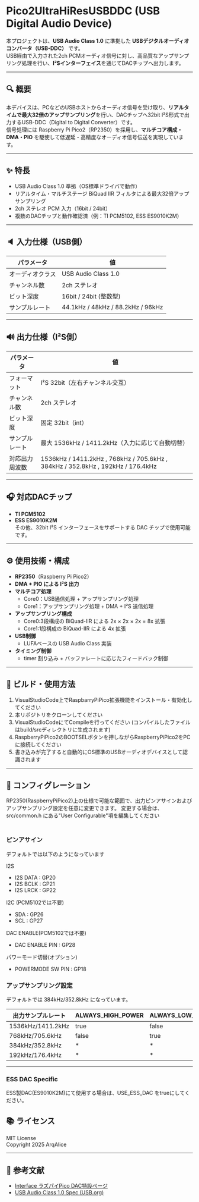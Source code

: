 # Pico2UltraHiResUSBDDC (USB Digital Audio Device)

本プロジェクトは、**USB Audio Class 1.0** に準拠した **USBデジタルオーディオコンバータ（USB-DDC）** です。  
USB経由で入力された2ch PCMオーディオ信号に対し、高品質なアップサンプリング処理を行い、**I²Sインターフェイス**を通じてDACチップへ出力します。

---

## 🔍 概要

本デバイスは、PCなどのUSBホストからオーディオ信号を受け取り、**リアルタイムで最大32倍のアップサンプリング**を行い、DACチップへ32bit I²S形式で出力するUSB-DDC（Digital to Digital Converter）です。  
信号処理には Raspberry Pi Pico2（RP2350）を採用し、**マルチコア構成・DMA・PIO** を駆使して低遅延・高精度なオーディオ信号伝送を実現しています。

---

## ✨ 特長

- USB Audio Class 1.0 準拠（OS標準ドライバで動作）
- リアルタイム・マルチステージ BiQuad IIR フィルタによる最大32倍アップサンプリング
- 2ch ステレオ PCM 入力（16bit / 24bit）
- 複数のDACチップと動作確認済（例：TI PCM5102, ESS ES9010K2M）

---

## 🔈 入力仕様（USB側）

| パラメータ       | 値                                |
| ---------------- | --------------------------------- |
| オーディオクラス | USB Audio Class 1.0               |
| チャンネル数     | 2ch ステレオ                      |
| ビット深度       | 16bit / 24bit (整数型)            |
| サンプルレート   | 44.1kHz / 48kHz / 88.2kHz / 96kHz |

---

## 🔊 出力仕様（I²S側）

| パラメータ     | 値                                                                              |
| -------------- | ------------------------------------------------------------------------------- |
| フォーマット   | I²S 32bit（左右チャンネル交互）                                                 |
| チャンネル数   | 2ch ステレオ                                                                    |
| ビット深度     | 固定 32bit（int）                                                               |
| サンプルレート | 最大 1536kHz / 1411.2kHz（入力に応じて自動切替）                                |
| 対応出力周波数 | 1536kHz / 1411.2kHz , 768kHz / 705.6kHz , 384kHz / 352.8kHz , 192kHz / 176.4kHz |

---

## 🎧 対応DACチップ

- **TI PCM5102**
- **ESS ES9010K2M**  
その他、32bit I²S インターフェースをサポートする DAC チップで使用可能です。

---

## ⚙ 使用技術・構成

- **RP2350**（Raspberry Pi Pico2）
- **DMA + PIO による I²S 出力**
- **マルチコア処理**  
  - Core0：USB通信処理 + アップサンプリング処理  
  - Core1：アップサンプリング処理 + DMA + I²S 送信処理
- **アップサンプリング構成**  
  - Core0:3段構成の BiQuad-IIR による 2x × 2x × 2x = 8x 拡張
  - Core1:1段構成の BiQuad-IIR による 4x 拡張
- **USB制御**  
  - LUFAベースの USB Audio Class 実装
- **タイミング制御**  
  - timer 割り込み + バッファレートに応じたフィードバック制御

---

## 🔧 ビルド・使用方法

1. VisualStudioCode上でRaspbarryPiPico拡張機能をインストール・有効化してください
2. 本リポジトリをクローンしてください
3. VisualStudioCodeにてCompileを行ってください (コンパイルしたファイルはbuild/srcディレクトリに生成されます)
4. RaspberryPiPico2のBOOTSELボタンを押しながらRaspberryPiPico2をPCに接続してください
5. 書き込みが完了すると自動的にOS標準のUSBオーディオデバイスとして認識されます 

---

## 🔧 コンフィグレーション

RP2350(RaspberryPiPico2)上の仕様で可能な範囲で、出力ピンアサインおよびアップサンプリング設定を任意に変更できます。
変更する場合は、 src/common.h にある"User Configurable"項を編集してください  
　　
### ピンアサイン

デフォルトでは以下のようになっています

I2S
- I2S DATA : GP20
- I2S BCLK : GP21
- I2S LRCK : GP22

I2C (PCM5102では不要)
- SDA : GP26
- SCL : GP27

DAC ENABLE(PCM5102では不要)
- DAC ENABLE PIN : GP28

パワーモード切替(オプション)
- POWERMODE SW PIN : GP18

### アップサンプリング設定

デフォルトでは 384kHz/352.8kHz になっています。

| 出力サンプルレート | ALWAYS_HIGH_POWER | ALWAYS_LOW_POWER | BYPASS_CORE1_UPSAMPLING | CORE0_UPSAMPLING_192K |
| ------------------ | ----------------- | ---------------- | ----------------------- | --------------------- |
| 1536kHz/1411.2kHz  | true              | false            | false                   | false                 |
| 768kHz/705.6kHz    | false             | true             | false                   | false                 |
| 384kHz/352.8kHz    | *                 | *                | true                    | false                 |
| 192kHz/176.4kHz    | *                 | *                | *                       | true                  |

---

### ESS DAC Specific

ESS製DAC(ES9010K2M)にて使用する場合は、USE_ESS_DAC をtrueにしてください。

## 📚 ライセンス

MIT License  
Copyright 2025 ArqAlice

---

## 📝 参考文献
- [Interface ラズパイPico DAC特設ページ](https://interface.cqpub.co.jp/pico_dac/)
- [USB Audio Class 1.0 Spec (USB.org)](https://www.usb.org/documents)